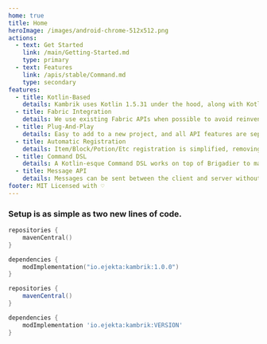 ```yaml
---
home: true
title: Home
heroImage: /images/android-chrome-512x512.png
actions:
  - text: Get Started
    link: /main/Getting-Started.md
    type: primary
  - text: Features
    link: /apis/stable/Command.md
    type: secondary
features:
  - title: Kotlin-Based
    details: Kambrik uses Kotlin 1.5.31 under the hood, along with KotlinX Serialization for data serialization.
  - title: Fabric Integration
    details: We use existing Fabric APIs when possible to avoid reinventing the wheel.
  - title: Plug-And-Play
    details: Easy to add to a new project, and all API features are separate. Just use the ones you want.
  - title: Automatic Registration
    details: Item/Block/Potion/Etc registration is simplified, removing some of the verbosity.
  - title: Command DSL
    details: A Kotlin-esque Command DSL works on top of Brigadier to make command creation more simple.
  - title: Message API
    details: Messages can be sent between the client and server without ever writing to a packet.
footer: MIT Licensed with ♡
---
```


### Setup is as simple as two new lines of code.

<CodeGroup>

<CodeGroupItem title="Kotlin Gradle">

```kt
repositories {
    mavenCentral()
}

dependencies {
    modImplementation("io.ejekta:kambrik:1.0.0")
}
```

</CodeGroupItem>

<CodeGroupItem title="Gradle">

```groovy
repositories {
    mavenCentral()
}

dependencies {
    modImplementation 'io.ejekta:kambrik:VERSION'
}
```

</CodeGroupItem>

</CodeGroup>
